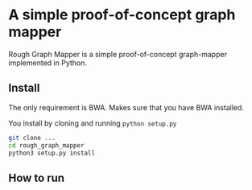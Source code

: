 


# A simple proof-of-concept graph mapper
Rough Graph Mapper is a simple proof-of-concept graph-mapper implemented in Python. 

## Install
The only requirement is BWA. Makes sure that you have BWA installed.

You install by cloning and running `python setup.py`

```bash
git clone ...
cd rough_graph_mapper
python3 setup.py install
```

## How to run

# 

